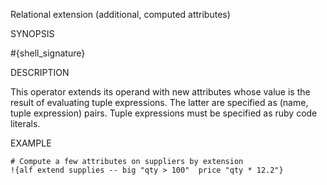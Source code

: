 
Relational extension (additional, computed attributes)

SYNOPSIS

  #{shell_signature}

DESCRIPTION

This operator extends its operand with new attributes whose value is the 
result of evaluating tuple expressions. The latter are specified as 
(name, tuple expression) pairs. Tuple expressions must be specified as 
ruby code literals. 

EXAMPLE

    # Compute a few attributes on suppliers by extension
    !{alf extend supplies -- big "qty > 100"  price "qty * 12.2"}

